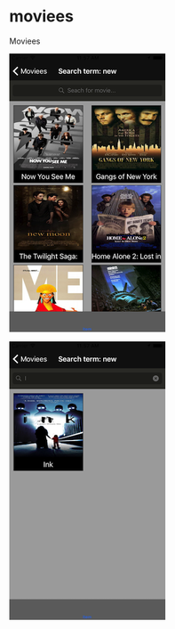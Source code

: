 # moviees
Moviees


![image1](https://raw.githubusercontent.com/chriswebb09/moviees/master/Simulator%20Screen%20Shot%20Mar%207%2C%202017%2C%2011.57.23%20AM.png)

![image2](https://raw.githubusercontent.com/chriswebb09/moviees/master/Simulator%20Screen%20Shot%20Mar%207%2C%202017%2C%2011.57.32%20AM.png)
